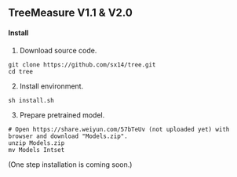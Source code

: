 ## TreeMeasure V1.1 & V2.0
#### Install
1. Download source code.
```
git clone https://github.com/sx14/tree.git
cd tree
```
2. Install environment.
```
sh install.sh
```
3. Prepare pretrained model.

```
# Open https://share.weiyun.com/57bTeUv (not uploaded yet) with browser and download "Models.zip".
unzip Models.zip
mv Models Intset
```
(One step installation is coming soon.)